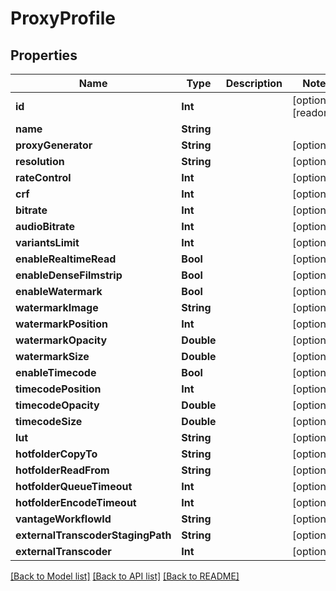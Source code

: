 # ProxyProfile

## Properties

Name | Type | Description | Notes
------------ | ------------- | ------------- | -------------
**id** | **Int** |  | [optional] [readonly] 
**name** | **String** |  | 
**proxyGenerator** | **String** |  | [optional] 
**resolution** | **String** |  | [optional] 
**rateControl** | **Int** |  | [optional] 
**crf** | **Int** |  | [optional] 
**bitrate** | **Int** |  | [optional] 
**audioBitrate** | **Int** |  | [optional] 
**variantsLimit** | **Int** |  | [optional] 
**enableRealtimeRead** | **Bool** |  | [optional] 
**enableDenseFilmstrip** | **Bool** |  | [optional] 
**enableWatermark** | **Bool** |  | [optional] 
**watermarkImage** | **String** |  | [optional] 
**watermarkPosition** | **Int** |  | [optional] 
**watermarkOpacity** | **Double** |  | [optional] 
**watermarkSize** | **Double** |  | [optional] 
**enableTimecode** | **Bool** |  | [optional] 
**timecodePosition** | **Int** |  | [optional] 
**timecodeOpacity** | **Double** |  | [optional] 
**timecodeSize** | **Double** |  | [optional] 
**lut** | **String** |  | [optional] 
**hotfolderCopyTo** | **String** |  | [optional] 
**hotfolderReadFrom** | **String** |  | [optional] 
**hotfolderQueueTimeout** | **Int** |  | [optional] 
**hotfolderEncodeTimeout** | **Int** |  | [optional] 
**vantageWorkflowId** | **String** |  | [optional] 
**externalTranscoderStagingPath** | **String** |  | [optional] 
**externalTranscoder** | **Int** |  | [optional] 

[[Back to Model list]](../#documentation-for-models) [[Back to API list]](../#documentation-for-api-endpoints) [[Back to README]](../)


